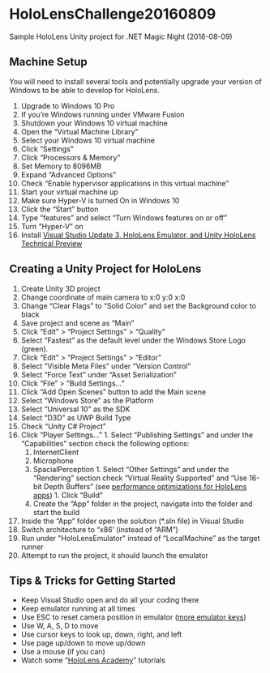 # HoloLensChallenge20160809
Sample HoloLens Unity project for .NET Magic Night (2016-08-09)

## Machine Setup
You will need to install several tools and potentially upgrade your version of Windows to be able to develop for HoloLens.

1. Upgrade to Windows 10 Pro
1. If you’re Windows running under VMware Fusion
  1. Shutdown your Windows 10 virtual machine
  1. Open the “Virtual Machine Library”
  1. Select your Windows 10 virtual machine
  1. Click “Settings”
  1. Click “Processors & Memory”
  1. Set Memory to 8096MB
  1. Expand “Advanced Options”
  1. Check “Enable hypervisor applications in this virtual machine”
  1. Start your virtual machine up
1. Make sure Hyper-V is turned On in Windows 10
  1. Click the “Start” button
  1. Type “features” and select “Turn Windows features on or off”
  1. Turn “Hyper-V” on
1. Install [Visual Studio Update 3, HoloLens Emulator, and Unity HoloLens Technical Preview](https://developer.microsoft.com/en-us/windows/holographic/install_the_tools)

## Creating a Unity Project for HoloLens
1. Create Unity 3D project
1. Change coordinate of main camera to x:0 y:0 x:0
1. Change “Clear Flags” to “Solid Color” and set the Background color to black
1. Save project and scene as “Main”
1. Click “Edit” > “Project Settings” > “Quality”
  1. Select “Fastest” as the default level under the Windows Store Logo (green).
1. Click “Edit” > “Project Settings” > “Editor”
  1. Select “Visible Meta Files” under “Version Control”
  1. Select “Force Text” under “Asset Serialization”
1. Click “File” > “Build Settings…”
  1. Click “Add Open Scenes” button to add the Main scene
  1. Select “Windows Store” as the Platform
  1. Select “Universal 10” as the SDK
  1. Select “D3D” as UWP Build Type
  1. Check “Unity C# Project”
  1. Click “Player Settings…”
    1. Select “Publishing Settings” and under the “Capabilities” section check the following options:
      1. InternetClient
      1. Microphone
      1. SpacialPerception
    1. Select “Other Settings” and under the “Rendering” section check “Virtual Reality Supported” and “Use 16-bit Depth Buffers” (see [performance optimizations for HoloLens apps](https://developer.microsoft.com/en-us/windows/holographic/performance_recommendations_for_unity))
    1. Click “Build”
      1. Create the “App” folder in the project, navigate into the folder and start the build
1. Inside the “App” folder open the solution (*.sln file) in Visual Studio 
1. Switch architecture to “x86’ (instead of “ARM”)
1. Run under "HoloLensEmulator" instead of “LocalMachine” as the target runner
1. Attempt to run the project, it should launch the emulator

## Tips & Tricks for Getting Started
* Keep Visual Studio open and do all your coding there
* Keep emulator running at all times
* Use ESC to reset camera position in emulator ([more emulator keys](https://developer.microsoft.com/en-us/windows/holographic/advanced_emulator_input))
* Use W, A, S, D to move
* Use cursor keys to look up, down, right, and left
* Use page up/down to move up/down
* Use a mouse (if you can)
* Watch some “[HoloLens Academy](https://developer.microsoft.com/en-us/windows/holographic/academy)” tutorials
